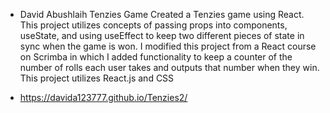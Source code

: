 * David Abushlaih Tenzies Game
Created a Tenzies game using React. This project utilizes concepts of passing props into components, useState, and using useEffect to keep two different pieces of state in sync when the game is won. I modified this project from a React course on Scrimba in which I added functionality to keep a counter of the number of rolls each user takes and outputs that number when they win. This project utilizes React.js and CSS

* https://davida123777.github.io/Tenzies2/
